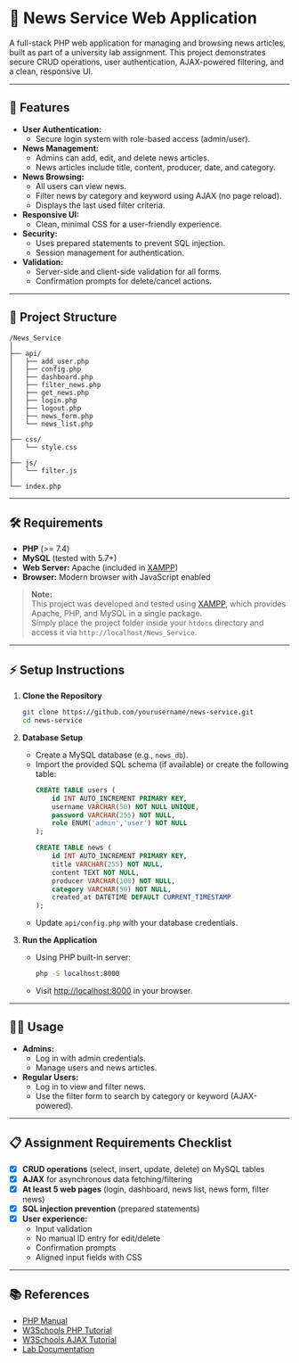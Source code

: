 # 📰 News Service Web Application

A full-stack PHP web application for managing and browsing news articles, built as part of a university lab assignment. This project demonstrates secure CRUD operations, user authentication, AJAX-powered filtering, and a clean, responsive UI.

---

## 🚀 Features

- **User Authentication:**  
  - Secure login system with role-based access (admin/user).
- **News Management:**  
  - Admins can add, edit, and delete news articles.
  - News articles include title, content, producer, date, and category.
- **News Browsing:**  
  - All users can view news.
  - Filter news by category and keyword using AJAX (no page reload).
  - Displays the last used filter criteria.
- **Responsive UI:**  
  - Clean, minimal CSS for a user-friendly experience.
- **Security:**  
  - Uses prepared statements to prevent SQL injection.
  - Session management for authentication.
- **Validation:**  
  - Server-side and client-side validation for all forms.
  - Confirmation prompts for delete/cancel actions.

---

## 📂 Project Structure

```
/News_Service
│
├── api/
│   ├── add_user.php
│   ├── config.php
│   ├── dashboard.php
│   ├── filter_news.php
│   ├── get_news.php
│   ├── login.php
│   ├── logout.php
│   ├── news_form.php
│   └── news_list.php
│
├── css/
│   └── style.css
│
├── js/
│   └── filter.js
│
└── index.php
```

---

## 🛠️ Requirements

- **PHP** (>= 7.4)
- **MySQL** (tested with 5.7+)
- **Web Server:** Apache (included in [XAMPP](https://www.apachefriends.org/))
- **Browser:** Modern browser with JavaScript enabled

> **Note:**  
> This project was developed and tested using [XAMPP](https://www.apachefriends.org/), which provides Apache, PHP, and MySQL in a single package.  
> Simply place the project folder inside your `htdocs` directory and access it via `http://localhost/News_Service`.


---

## ⚡ Setup Instructions

1. **Clone the Repository**
    ```bash
    git clone https://github.com/yourusername/news-service.git
    cd news-service
    ```

2. **Database Setup**
    - Create a MySQL database (e.g., `news_db`).
    - Import the provided SQL schema (if available) or create the following table:
      ```sql
      CREATE TABLE users (
          id INT AUTO_INCREMENT PRIMARY KEY,
          username VARCHAR(50) NOT NULL UNIQUE,
          password VARCHAR(255) NOT NULL,
          role ENUM('admin','user') NOT NULL
      );

      CREATE TABLE news (
          id INT AUTO_INCREMENT PRIMARY KEY,
          title VARCHAR(255) NOT NULL,
          content TEXT NOT NULL,
          producer VARCHAR(100) NOT NULL,
          category VARCHAR(50) NOT NULL,
          created_at DATETIME DEFAULT CURRENT_TIMESTAMP
      );
      ```
    - Update `api/config.php` with your database credentials.

3. **Run the Application**
    - Using PHP built-in server:
      ```bash
      php -S localhost:8000
      ```
    - Visit [http://localhost:8000](http://localhost:8000) in your browser.

---

## 🧑‍💻 Usage

- **Admins:**  
  - Log in with admin credentials.
  - Manage users and news articles.
- **Regular Users:**  
  - Log in to view and filter news.
  - Use the filter form to search by category or keyword (AJAX-powered).

---

## 📋 Assignment Requirements Checklist

- [x] **CRUD operations** (select, insert, update, delete) on MySQL tables
- [x] **AJAX** for asynchronous data fetching/filtering
- [x] **At least 5 web pages** (login, dashboard, news list, news form, filter news)
- [x] **SQL injection prevention** (prepared statements)
- [x] **User experience:**  
  - Input validation  
  - No manual ID entry for edit/delete  
  - Confirmation prompts  
  - Aligned input fields with CSS

---

## 📚 References

- [PHP Manual](http://www.php.net/manual/en)
- [W3Schools PHP Tutorial](http://www.w3schools.com/php)
- [W3Schools AJAX Tutorial](http://www.w3schools.com/ajax)
- [Lab Documentation](http://www.cs.ubbcluj.ro/~forest/wp)

